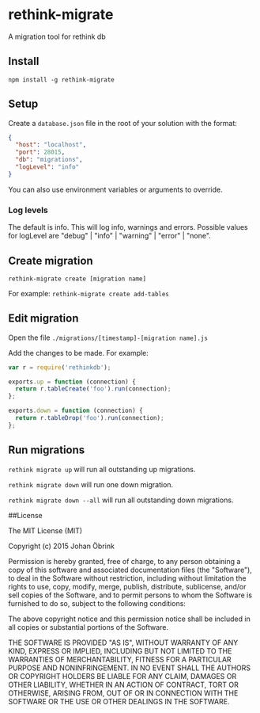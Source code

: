 # rethink-migrate
A migration tool for rethink db

## Install

```npm install -g rethink-migrate```

## Setup

Create a ```database.json``` file in the root of your solution with the format:

```json
{
  "host": "localhost",
  "port": 28015,
  "db": "migrations",
  "logLevel": "info"
}
```

You can also use environment variables or arguments to override.

### Log levels

The default is info. This will log info, warnings and errors. Possible values for logLevel are "debug" | "info" | "warning" | "error" | "none".

## Create migration

```rethink-migrate create [migration name]```

For example: ```rethink-migrate create add-tables```

## Edit migration

Open the file ```./migrations/[timestamp]-[migration name].js```

Add the changes to be made. For example:

```javascript
var r = require('rethinkdb');

exports.up = function (connection) {
  return r.tableCreate('foo').run(connection);
};

exports.down = function (connection) {
  return r.tableDrop('foo').run(connection);
};
```
## Run migrations

```rethink migrate up``` will run all outstanding up migrations.

```rethink migrate down``` will run one down migration.

```rethink migrate down --all``` will run all outstanding down migrations.

##License

The MIT License (MIT)

Copyright (c) 2015 Johan Öbrink

Permission is hereby granted, free of charge, to any person obtaining a copy
of this software and associated documentation files (the "Software"), to deal
in the Software without restriction, including without limitation the rights
to use, copy, modify, merge, publish, distribute, sublicense, and/or sell
copies of the Software, and to permit persons to whom the Software is
furnished to do so, subject to the following conditions:

The above copyright notice and this permission notice shall be included in all
copies or substantial portions of the Software.

THE SOFTWARE IS PROVIDED "AS IS", WITHOUT WARRANTY OF ANY KIND, EXPRESS OR
IMPLIED, INCLUDING BUT NOT LIMITED TO THE WARRANTIES OF MERCHANTABILITY,
FITNESS FOR A PARTICULAR PURPOSE AND NONINFRINGEMENT. IN NO EVENT SHALL THE
AUTHORS OR COPYRIGHT HOLDERS BE LIABLE FOR ANY CLAIM, DAMAGES OR OTHER
LIABILITY, WHETHER IN AN ACTION OF CONTRACT, TORT OR OTHERWISE, ARISING FROM,
OUT OF OR IN CONNECTION WITH THE SOFTWARE OR THE USE OR OTHER DEALINGS IN THE
SOFTWARE.
